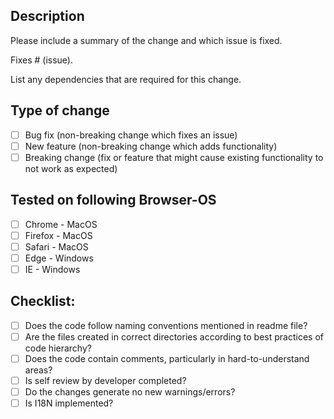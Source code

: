 ## Description

Please include a summary of the change and which issue is fixed. 

Fixes # (issue).

List any dependencies that are required for this change.

## Type of change

- [ ] Bug fix (non-breaking change which fixes an issue)
- [ ] New feature (non-breaking change which adds functionality)
- [ ] Breaking change (fix or feature that might cause existing functionality to not work as expected)

## Tested on following Browser-OS

- [ ] Chrome - MacOS
- [ ] Firefox - MacOS
- [ ] Safari - MacOS
- [ ] Edge - Windows
- [ ] IE - Windows

## Checklist:

- [ ] Does the code follow naming conventions mentioned in readme file?
- [ ] Are the files created in correct directories according to best practices of code hierarchy? 
- [ ] Does the code contain comments, particularly in hard-to-understand areas?
- [ ] Is self review by developer completed?
- [ ] Do the changes generate no new warnings/errors?
- [ ] Is I18N implemented?
